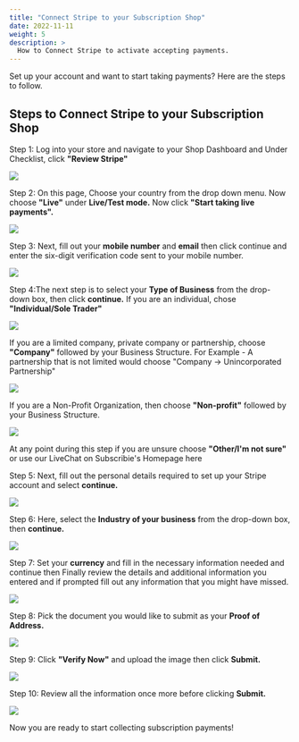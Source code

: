 ```yaml
---
title: "Connect Stripe to your Subscription Shop"
date: 2022-11-11
weight: 5
description: >
  How to Connect Stripe to activate accepting payments.
---
```


Set up your account and want to start taking payments? Here are the steps to follow.

## Steps to Connect Stripe to your Subscription Shop

Step 1: Log into your store and navigate to your Shop Dashboard and Under Checklist, click **"Review Stripe"**

![](https://subscribie.co.uk/blog/content/images/size/w1000/2022/11/image-27.png)


Step 2: On this page, Choose your country from the drop down menu. Now choose **"Live"** under **Live/Test mode.** Now click **"Start taking live payments".**

![](https://subscribie.co.uk/blog/content/images/2022/10/image-4.png)

Step 3: Next, fill out your **mobile number** and **email** then click continue  and  enter the six-digit verification code sent to your mobile number. 

![](https://subscribie.co.uk/blog/content/images/2022/11/image-17.png)

Step 4:The next step is to select your **Type of Business** from the drop-down box, then click **continue.**
If you are an individual, chose **"Individual/Sole Trader"**

![](https://subscribie.co.uk/blog/content/images/size/w1000/2022/11/image-4.png)

If you are a limited company, private company or partnership, choose **"Company"** followed by your Business Structure.
For Example - A partnership that is not limited would choose "Company -> Unincorporated Partnership"

![](https://subscribie.co.uk/blog/content/images/size/w1000/2022/11/image-28.png)

If you are a Non-Profit Organization, then choose **"Non-profit"** followed by your Business Structure.

![](https://subscribie.co.uk/blog/content/images/size/w1000/2022/11/image-29.png)

At any point during this step if you are unsure choose **"Other/I'm not sure"** or use our LiveChat on Subscribie's Homepage here


Step 5: Next, fill out the personal details required to set up your Stripe account and select **continue.**

![](https://subscribie.co.uk/blog/content/images/2022/11/image-30.png)

Step 6: Here, select the **Industry of your business** from the drop-down box, then **continue.**

![](https://subscribie.co.uk/blog/content/images/2022/11/image-31.png)

Step 7: Set your **currency** and fill in the necessary information needed and continue then Finally review the details and additional information you entered and if prompted fill out any information that you might have missed.

![](https://subscribie.co.uk/blog/content/images/2022/11/image-32.png)

Step 8: Pick the document you would like to submit as your **Proof of Address.**

![](https://subscribie.co.uk/blog/content/images/2022/11/image-33.png)

Step 9: Click **"Verify Now"** and upload the image then click **Submit.**

![](https://subscribie.co.uk/blog/content/images/2022/11/image-34.png)

Step 10: Review all the information once more before clicking **Submit.**

![](https://subscribie.co.uk/blog/content/images/2022/11/image-35.png)

Now you are ready to start collecting subscription payments!